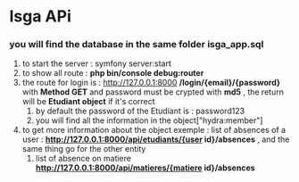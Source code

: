 # Isga APi

### you will find the database in the same folder isga_app.sql 

1. to start the server : symfony server:start
2. to show all route : **php bin/console debug:router**
3. the route for login is : http://127.0.0.1:8000 **/login/{email}/{password}** with  **Method GET** and password must be crypted with **md5** , the return will be **Etudiant object** if it's correct
    1. by default the password of the Etudiant is : password123
    2. you will find all the information in the object["hydra:member"]
4. to get more information about the object exemple : list of absences of a user : **http://127.0.0.1:8000/api/etudiants/{user id}/absences** , and the same thing go for the other entity 
    1. list of absence on matiere **http://127.0.0.1:8000/api/matieres/{matiere id}/absences** 


